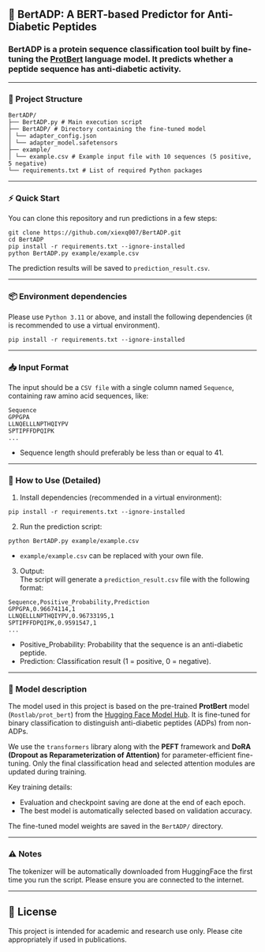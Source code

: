 ## 🧬 BertADP: A BERT-based Predictor for Anti-Diabetic Peptides
### **BertADP** is a protein sequence classification tool built by fine-tuning the [ProtBert](https://huggingface.co/Rostlab/prot_bert) language model. It predicts whether a peptide sequence has anti-diabetic activity.

---

### 📁 Project Structure
```
BertADP/ 
├── BertADP.py # Main execution script 
├── BertADP/ # Directory containing the fine-tuned model
│ └── adapter_config.json
│ └── adapter_model.safetensors
├── example/ 
│ └── example.csv # Example input file with 10 sequences (5 positive, 5 negative) 
└── requirements.txt # List of required Python packages
```

---

### ⚡ Quick Start
You can clone this repository and run predictions in a few steps:
```
git clone https://github.com/xiexq007/BertADP.git
cd BertADP
pip install -r requirements.txt --ignore-installed
python BertADP.py example/example.csv
```
The prediction results will be saved to `prediction_result.csv`.

---

### 📦 Environment dependencies  
Please use `Python 3.11` or above, and install the following dependencies (it is recommended to use a virtual environment).
```
pip install -r requirements.txt --ignore-installed
```

---

### 📥 Input Format
The input should be a `CSV file` with a single column named `Sequence`, containing raw amino acid sequences, like:
```
Sequence
GPPGPA
LLNQELLLNPTHQIYPV
SPTIPFFDPQIPK
...
```
- Sequence length should preferably be less than or equal to 41.

---

### 🚀 How to Use (Detailed)
1. Install dependencies (recommended in a virtual environment):
```
pip install -r requirements.txt --ignore-installed
```
2. Run the prediction script:
```
python BertADP.py example/example.csv
```
- `example/example.csv` can be replaced with your own file.
3. Output:\
The script will generate a `prediction_result.csv` file with the following format:
```
Sequence,Positive_Probability,Prediction
GPPGPA,0.96674114,1
LLNQELLLNPTHQIYPV,0.96733195,1
SPTIPFFDPQIPK,0.9591547,1
...
```
- Positive_Probability: Probability that the sequence is an anti-diabetic peptide.  
- Prediction: Classification result (1 = positive, 0 = negative).

---

### 🧠 Model description
The model used in this project is based on the pre-trained **ProtBert** model (`Rostlab/prot_bert`) from the [Hugging Face Model Hub](https://huggingface.co/Rostlab/prot_bert). It is fine-tuned for binary classification to distinguish anti-diabetic peptides (ADPs) from non-ADPs.  

We use the `transformers` library along with the **PEFT** framework and **DoRA (Dropout as Reparameterization of Attention)** for parameter-efficient fine-tuning. Only the final classification head and selected attention modules are updated during training.

Key training details:
- Evaluation and checkpoint saving are done at the end of each epoch.
- The best model is automatically selected based on validation accuracy.

The fine-tuned model weights are saved in the `BertADP/` directory.

---

### ⚠️ Notes
The tokenizer will be automatically downloaded from HuggingFace the first time you run the script. Please ensure you are connected to the internet.

---

## 📄 License
This project is intended for academic and research use only. Please cite appropriately if used in publications.

